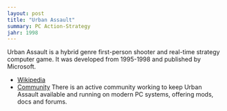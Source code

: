 ```yaml
---
layout: post
title: "Urban Assault"
summary: PC Action-Strategy
jahr: 1998
---
```


Urban Assault is a hybrid genre first-person shooter and real-time strategy computer game. It was developed from 1995-1998 and published by Microsoft. 

* [Wikipedia](https://en.wikipedia.org/wiki/Urban_Assault)
* [Community](https://forums.metropolisdawn.com/index.php) There is an active community working to keep Urban Assault available and running on modern PC systems, offering mods, docs and forums.
